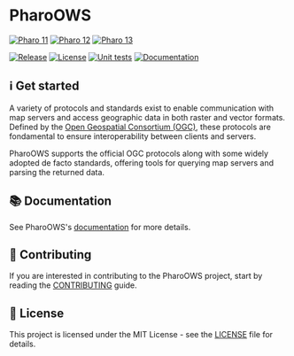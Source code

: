 # PharoOWS

[![Pharo 11](https://img.shields.io/badge/Pharo-11-%23aac9ff.svg)](https://pharo.org/download)
[![Pharo 12](https://img.shields.io/badge/Pharo-12-%23aac9ff.svg)](https://pharo.org/download)
[![Pharo 13](https://img.shields.io/badge/Pharo-13-%23aac9ff.svg)](https://pharo.org/download)

[![Release](https://img.shields.io/badge/release-1.0.0-green.svg)](https://github.com/ThalesGroup/PharoOWS/releases/tag/1.0.0)
[![License](https://img.shields.io/github/license/ThalesGroup/PharoOWS.svg)](./LICENSE)
[![Unit tests](https://github.com/ThalesGroup/PharoOWS/actions/workflows/CI.yml/badge.svg)](https://github.com/ThalesGroup/PharoOWS/actions/workflows/CI.yml)
[![Documentation](https://img.shields.io/badge/docs-Book-informational)](https://thalesgroup.github.io/PharoOWS/)


## :information_source: Get started

A variety of protocols and standards exist to enable communication with map
servers and access geographic data in both raster and vector formats. Defined
by the [Open Geospatial Consortium (OGC)](https://www.ogc.org/), these
protocols are fondamental to ensure interoperability between clients and
servers.

PharoOWS supports the official OGC protocols along with some widely adopted de
facto standards, offering tools for querying map servers and parsing the
returned data.


## :books: Documentation

See PharoOWS's [documentation](https://thalesgroup.github.io/PharoOWS/) for more details.


## :bust_in_silhouette: Contributing

If you are interested in contributing to the PharoOWS project, start by reading the
[CONTRIBUTING](CONTRIBUTING) guide.


## :page_facing_up: License

This project is licensed under the MIT License - see the [LICENSE](LICENSE)
file for details.
